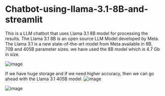 # Chatbot-using-llama-3.1-8B-and-streamlit

This is a LLM chatbot that uses Llama 3.1 8B model for processing the results. The Llama 3.1 8B is an open source LLM Model developed by Meta. The Llama 3.1 is a new state-of-the-art model from Meta available in 8B, 70B and 405B parameter sizes. we have used the 8B model which is 4.7 Gb in size. 

![image](https://github.com/user-attachments/assets/8d3d47d6-b064-41d1-a29f-add6ec6fdf28)

If we have huge storage and if we need higher accuracy, then we can go ahead with the Llama 3.1 405B model.
![image](https://github.com/user-attachments/assets/359c10e6-2d8a-4d0e-8051-b1ef7c7ce32e)

![image](https://github.com/user-attachments/assets/d18fb95d-f8f5-42d6-b18e-a388f44191c4)

